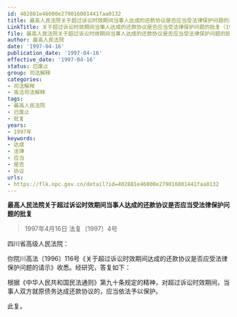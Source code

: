 ```yaml
---
id: 402881e46000e279016001441faa0132
title: 最高人民法院关于超过诉讼时效期间当事人达成的还款协议是否应当受法律保护问题的批复
LinkTitle: 关于超过诉讼时效期间当事人达成的还款协议是否应当受法律保护问题的批复（1997）
file: 最高人民法院关于超过诉讼时效期间当事人达成的还款协议是否应当受法律保护问题的批复_19970416_402881e46000e279016001441faa0132.docx
author: 最高人民法院
date: '1997-04-16'
publication_date: '1997-04-16'
effective_date: '1997-04-16'
status: 已废止
group: 司法解释
categories:
- 司法解释
- 高法司法解释
tags:
- 最高人民法院
- 已废止
- 批复
years:
- 1997年
keywords:
- 达成
- 法律
- 应当
- 是否
- 协议
urls:
- https://flk.npc.gov.cn/detail?id=402881e46000e279016001441faa0132
---
```


**最高人民法院关于超过诉讼时效期间当事人达成的还款协议是否应当受法律保护问题的批复**

> 1997年4月16日 法复〔1997〕4号

四川省高级人民法院：

你院川高法〔1996〕116号《关于超过诉讼时效期间达成的还款协议是否应受法律保护问题的请示》收悉。经研究，答复如下：

根据《中华人民共和国民法通则》第九十条规定的精神，对超过诉讼时效期间，当事人双方就原债务达成还款协议的，应当依法予以保护。

此复。
